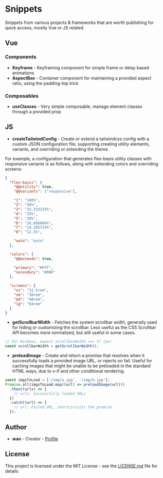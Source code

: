 # Snippets

Snippets from various projects & frameworks that are worth publishing for quick access, mostly Vue or JS related.

## Vue

### Components

* **Keyframe** - Keyframing component for simple frame or delay based animations
* **AspectBox** - Container component for maintaining a provided aspect ratio, using the padding-top trick

### Composables

* **useClasses** - Very simple composable, manage element classes through a provided prop

## JS

* **createTailwindConfig** - Create or extend a tailwindcss config with a custom JSON configuration file, supporting creating utility elements, variants, and overriding or extending the theme.

For example, a configuration that generates flex-basis utility classes with responsive variants is as follows, along with extending colors and overriding screens:

```json
{
  "flex-basis": {
    "@@utility": true,
    "@@variants": ["responsive"],

    "1": "100%",
    "2": "50%",
    "3": "33.333333%",
    "4": "25%",
    "5": "20%",
    "6": "16.666666%",
    "7": "14.285714%",
    "8": "12.5%",

    "auto": "auto"
  },

  "colors": {
    "@@extends": true,

    "primary": "#FFF",
    "secondary": "#000"
  },
  
  "screens": {
    "xs": "22.5rem",
    "sm": "30rem",
    "md": "48rem",
    "lg": "64rem"
  }
}
```

* **getScrollbarWidth** - Fetches the system scrollbar width, generally used for hiding or customizing the scrollbar. Less useful as the CSS Scrollbar API becomes more normalized, but still useful in some cases.

```js
// For Windows, expect scrollbarWidth === 17 (px)
const scrollbarWidth = getScrollbarWidth();
```

* **preloadImage** - Create and return a promise that resolves when it successfully loads a provided image URL, or rejects on fail. Useful for caching images that might be unable to be preloaded in the standard HTML ways, due to v-if and other conditional rendering.

```js
const imgsToLoad = ['/img/a.jpg', '/img/b.jpg'];
Promise.all(imgsToLoad.map((url) => preloadImage(url)))
  .then((urls) => {
    // urls: Successfully loaded URLs
  })
  .catch((url) => {
    // url: Failed URL, shortcircuits the promise
  });
```

## Author

* **wan** - *Creator* - [Profile](https://github.com/sakuwan)

## License

This project is licensed under the MIT License - see the [LICENSE.md](LICENSE.md) file for details

